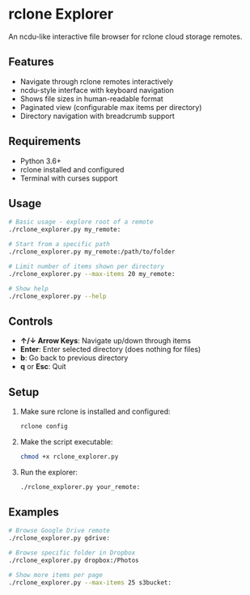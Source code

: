# rclone Explorer

An ncdu-like interactive file browser for rclone cloud storage remotes.

## Features

- Navigate through rclone remotes interactively
- ncdu-style interface with keyboard navigation
- Shows file sizes in human-readable format
- Paginated view (configurable max items per directory)
- Directory navigation with breadcrumb support

## Requirements

- Python 3.6+
- rclone installed and configured
- Terminal with curses support

## Usage

```bash
# Basic usage - explore root of a remote
./rclone_explorer.py my_remote:

# Start from a specific path
./rclone_explorer.py my_remote:/path/to/folder

# Limit number of items shown per directory
./rclone_explorer.py --max-items 20 my_remote:

# Show help
./rclone_explorer.py --help
```

## Controls

- **↑/↓ Arrow Keys**: Navigate up/down through items
- **Enter**: Enter selected directory (does nothing for files)
- **b**: Go back to previous directory
- **q** or **Esc**: Quit

## Setup

1. Make sure rclone is installed and configured:
   ```bash
   rclone config
   ```

2. Make the script executable:
   ```bash
   chmod +x rclone_explorer.py
   ```

3. Run the explorer:
   ```bash
   ./rclone_explorer.py your_remote:
   ```

## Examples

```bash
# Browse Google Drive remote
./rclone_explorer.py gdrive:

# Browse specific folder in Dropbox
./rclone_explorer.py dropbox:/Photos

# Show more items per page
./rclone_explorer.py --max-items 25 s3bucket:
```